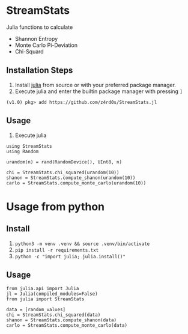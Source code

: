 # StreamStats
Julia functions to calculate

* Shannon Entropy
* Monte Carlo Pi-Deviation
* Chi-Squard

## Installation Steps
1. Install [julia](https://julialang.org/) from source or with your preferred
   package manager.
2. Execute julia and enter the builtin package manager with pressing `]`
```
(v1.0) pkg> add https://github.com/z4rd0s/StreamStats.jl
```
## Usage
1. Execute julia
```
using StreamStats
using Random

urandom(n) = rand(RandomDevice(), UInt8, n)

chi = StreamStats.chi_squared(urandom(10))
shanon = StreamStats.compute_shanon(urandom(10))
carlo = StreamStats.compute_monte_carlo(urandom(10))
```

# Usage from python
## Install
1. `python3 -m venv .venv && source .venv/bin/activate`
2. `pip install -r requirements.txt`
3. `python -c "import julia; julia.install()"`

## Usage
``` 
from julia.api import Julia 
jl = Julia(compiled_modules=False) 
from julia import StreamStats

data = [random_values]
chi = StreamStats.chi_squared(data)
shanon = StreamStats.compute_shanon(data)
carlo = StreamStats.compute_monte_carlo(data)
```
